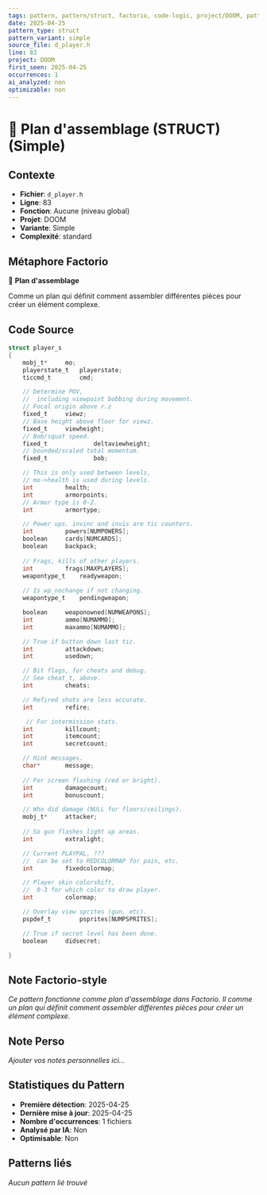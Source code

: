 ```yaml
---
tags: pattern, pattern/struct, factorio, code-logic, project/DOOM, pattern/variant/simple
date: 2025-04-25
pattern_type: struct
pattern_variant: simple
source_file: d_player.h
line: 83
project: DOOM
first_seen: 2025-04-25
occurrences: 1
ai_analyzed: non
optimizable: non
---
```


# 📐 Plan d'assemblage (STRUCT) (Simple)

## Contexte
- **Fichier**: `d_player.h`
- **Ligne**: 83
- **Fonction**: Aucune (niveau global)
- **Projet**: DOOM
- **Variante**: Simple
- **Complexité**: standard

## Métaphore Factorio
📐 **Plan d'assemblage**

Comme un plan qui définit comment assembler différentes pièces pour créer un élément complexe.

## Code Source
```c
struct player_s
{
    mobj_t*		mo;
    playerstate_t	playerstate;
    ticcmd_t		cmd;

    // Determine POV,
    //  including viewpoint bobbing during movement.
    // Focal origin above r.z
    fixed_t		viewz;
    // Base height above floor for viewz.
    fixed_t		viewheight;
    // Bob/squat speed.
    fixed_t         	deltaviewheight;
    // bounded/scaled total momentum.
    fixed_t         	bob;	

    // This is only used between levels,
    // mo->health is used during levels.
    int			health;	
    int			armorpoints;
    // Armor type is 0-2.
    int			armortype;	

    // Power ups. invinc and invis are tic counters.
    int			powers[NUMPOWERS];
    boolean		cards[NUMCARDS];
    boolean		backpack;
    
    // Frags, kills of other players.
    int			frags[MAXPLAYERS];
    weapontype_t	readyweapon;
    
    // Is wp_nochange if not changing.
    weapontype_t	pendingweapon;

    boolean		weaponowned[NUMWEAPONS];
    int			ammo[NUMAMMO];
    int			maxammo[NUMAMMO];

    // True if button down last tic.
    int			attackdown;
    int			usedown;

    // Bit flags, for cheats and debug.
    // See cheat_t, above.
    int			cheats;		

    // Refired shots are less accurate.
    int			refire;		

     // For intermission stats.
    int			killcount;
    int			itemcount;
    int			secretcount;

    // Hint messages.
    char*		message;	
    
    // For screen flashing (red or bright).
    int			damagecount;
    int			bonuscount;

    // Who did damage (NULL for floors/ceilings).
    mobj_t*		attacker;
    
    // So gun flashes light up areas.
    int			extralight;

    // Current PLAYPAL, ???
    //  can be set to REDCOLORMAP for pain, etc.
    int			fixedcolormap;

    // Player skin colorshift,
    //  0-3 for which color to draw player.
    int			colormap;	

    // Overlay view sprites (gun, etc).
    pspdef_t		psprites[NUMPSPRITES];

    // True if secret level has been done.
    boolean		didsecret;	

}
```

## Note Factorio-style
*Ce pattern fonctionne comme plan d'assemblage dans Factorio. Il comme un plan qui définit comment assembler différentes pièces pour créer un élément complexe.*

## Note Perso
*Ajouter vos notes personnelles ici...*

## Statistiques du Pattern
- **Première détection**: 2025-04-25
- **Dernière mise à jour**: 2025-04-25
- **Nombre d'occurrences**: 1 fichiers
- **Analysé par IA**: Non
- **Optimisable**: Non

## Patterns liés
*Aucun pattern lié trouvé*
